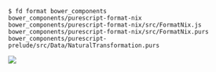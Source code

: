 ```
$ fd format bower_components
bower_components/purescript-format-nix
bower_components/purescript-format-nix/src/FormatNix.js
bower_components/purescript-format-nix/src/FormatNix.purs
bower_components/purescript-prelude/src/Data/NaturalTransformation.purs
```

![](https://user-images.githubusercontent.com/1356417/60194939-1bbf2380-97ef-11e9-94c7-9a890dafb168.png)
